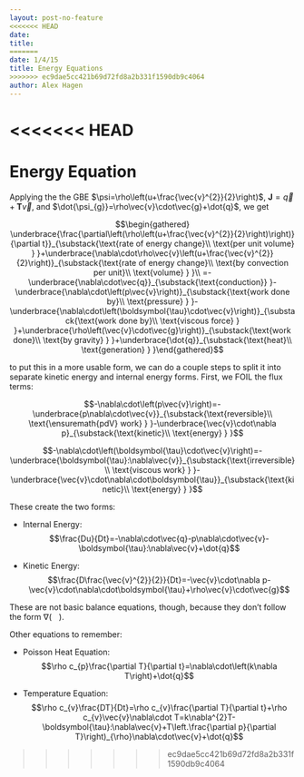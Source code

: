 ```yaml
---
layout: post-no-feature
<<<<<<< HEAD
date: 
title: 
=======
date: 1/4/15
title: Energy Equations 
>>>>>>> ec9dae5cc421b69d72fd8a2b331f1590db9c4064
author: Alex Hagen
---
```



<<<<<<< HEAD
=======
Energy Equation
===============

Applying the the GBE $\psi=\rho\left(u+\frac{\vec{v}^{2}}{2}\right)$,
$\boldsymbol{J}=\vec{q}+\boldsymbol{T}\vec{v}$, and
$\dot{\psi_{g}}=\rho\vec{v}\cdot\vec{g}+\dot{q}$, we get

$$\begin{gathered}
\underbrace{\frac{\partial\left(\rho\left(u+\frac{\vec{v}^{2}}{2}\right)\right)}{\partial t}}_{\substack{\text{rate of energy change}\\
\text{per unit volume}
}
}+\underbrace{\nabla\cdot\rho\vec{v}\left(u+\frac{\vec{v}^{2}}{2}\right)}_{\substack{\text{rate of energy change}\\
\text{by convection per unit}\\
\text{volume}
}
}\\
=-\underbrace{\nabla\cdot\vec{q}}_{\substack{\text{conduction}}
}-\underbrace{\nabla\cdot\left(p\vec{v}\right)}_{\substack{\text{work done by}\\
\text{pressure}
}
}-\underbrace{\nabla\cdot\left(\boldsymbol{\tau}\cdot\vec{v}\right)}_{\substack{\text{work done by}\\
\text{viscous force}
}
}+\underbrace{\rho\left(\vec{v}\cdot\vec{g}\right)}_{\substack{\text{work done}\\
\text{by gravity}
}
}+\underbrace{\dot{q}}_{\substack{\text{heat}\\
\text{generation}
}
}\end{gathered}$$

to put this in a more usable form, we can do a couple steps to split it
into separate kinetic energy and internal energy forms. First, we FOIL
the flux terms:

$$-\nabla\cdot\left(p\vec{v}\right)=-\underbrace{p\nabla\cdot\vec{v}}_{\substack{\text{reversible}\\
\text{\ensuremath{pdV} work}
}
}-\underbrace{\vec{v}\cdot\nabla p}_{\substack{\text{kinetic}\\
\text{energy}
}
}$$

$$-\nabla\cdot\left(\boldsymbol{\tau}\cdot\vec{v}\right)=-\underbrace{\boldsymbol{\tau}:\nabla\vec{v}}_{\substack{\text{irreversible}\\
\text{viscous work}
}
}-\underbrace{\vec{v}\cdot\nabla\cdot\boldsymbol{\tau}}_{\substack{\text{kinetic}\\
\text{energy}
}
}$$

These create the two forms:

-   Internal Energy:
    $$\frac{Du}{Dt}=-\nabla\cdot\vec{q}-p\nabla\cdot\vec{v}-\boldsymbol{\tau}:\nabla\vec{v}+\dot{q}$$

-   Kinetic Energy:
    $$\frac{D\frac{\vec{v}^{2}}{2}}{Dt}=-\vec{v}\cdot\nabla p-\vec{v}\cdot\nabla\cdot\boldsymbol{\tau}+\rho\vec{v}\cdot\vec{g}$$

These are not basic balance equations, though, because they don’t follow
the form $\nabla\left(\,\;\;\;\right)$.

Other equations to remember:

-   Poisson Heat Equation:
    $$\rho c_{p}\frac{\partial T}{\partial t}=\nabla\cdot\left(k\nabla T\right)+\dot{q}$$

-   Temperature Equation:
    $$\rho c_{v}\frac{DT}{Dt}=\rho c_{v}\frac{\partial T}{\partial t}+\rho c_{v}\vec{v}\nabla\cdot T=k\nabla^{2}T-\boldsymbol{\tau}:\nabla\vec{v}+T\left.\frac{\partial p}{\partial T}\right)_{\rho}\nabla\cdot\vec{v}+\dot{q}$$


>>>>>>> ec9dae5cc421b69d72fd8a2b331f1590db9c4064
